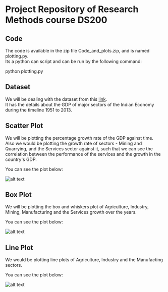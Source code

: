 # Project Repository of Research Methods course DS200

## Code  

The code is available in the zip file Code_and_plots.zip, and is named plotting.py.  
Its a python can script and can be run by the following command:  

python plotting.py

## Dataset  

We will be dealing with the dataset from this [link](https://data.gov.in/catalog/gdp-india-and-major-sectors-economy-share-each-sector-gdp-and-growth-rate-gdp-and-other?filters%5Bfield_catalog_reference%5D=88141&format=json&offset=0&limit=6&sort%5Bcreated%5D=desc).  
It has the details about the GDP of major sectors of the Indian Economy during the timeline 1951 to 2013.  

## Scatter Plot  

We will be plotting the percentage growth rate of the GDP against time.  
Also we would be plotting the growth rate of sectors - Mining and Quarrying, and the Services sector against it, such that we can see the correlation between the performance of the services and the growth in the country's GDP.  

You can see the plot below:

![alt text](https://github.com/rjroy196/ds200/blob/main/Scatter_Plot.jpg)

## Box Plot  

We will be plotting the box and whiskers plot of Agriculture, Industry, Mining, Manufacturing and the Services growth over the years.  

You can see the plot below:

![alt text](https://github.com/rjroy196/ds200/blob/main/Box_Plot.jpg)

## Line Plot  


We would be plotting line plots of Agriculture, Industry and the Manufacting sectors.

You can see the plot below:

![alt text](https://github.com/rjroy196/ds200/blob/main/Line_Plot.jpg)